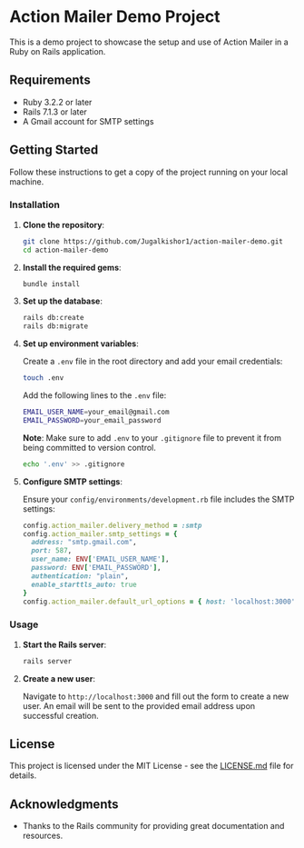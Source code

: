 # Action Mailer Demo Project

This is a demo project to showcase the setup and use of Action Mailer in a Ruby on Rails application.

## Requirements

- Ruby 3.2.2 or later
- Rails 7.1.3 or later
- A Gmail account for SMTP settings

## Getting Started

Follow these instructions to get a copy of the project running on your local machine.

### Installation

1. **Clone the repository**:

    ```sh
    git clone https://github.com/Jugalkishor1/action-mailer-demo.git
    cd action-mailer-demo
    ```

2. **Install the required gems**:

    ```sh
    bundle install
    ```

3. **Set up the database**:

    ```sh
    rails db:create
    rails db:migrate
    ```

4. **Set up environment variables**:

    Create a `.env` file in the root directory and add your email credentials:

    ```sh
    touch .env
    ```

    Add the following lines to the `.env` file:

    ```sh
    EMAIL_USER_NAME=your_email@gmail.com
    EMAIL_PASSWORD=your_email_password
    ```

    **Note**: Make sure to add `.env` to your `.gitignore` file to prevent it from being committed to version control.

    ```sh
    echo '.env' >> .gitignore
    ```

5. **Configure SMTP settings**:

    Ensure your `config/environments/development.rb` file includes the SMTP settings:

    ```ruby
    config.action_mailer.delivery_method = :smtp
    config.action_mailer.smtp_settings = {
      address: "smtp.gmail.com",
      port: 587,
      user_name: ENV['EMAIL_USER_NAME'],
      password: ENV['EMAIL_PASSWORD'],
      authentication: "plain",
      enable_starttls_auto: true
    }
    config.action_mailer.default_url_options = { host: 'localhost:3000', protocol: 'http' }
    ```

### Usage

1. **Start the Rails server**:

    ```sh
    rails server
    ```

2. **Create a new user**:

    Navigate to `http://localhost:3000` and fill out the form to create a new user. An email will be sent to the provided email address upon successful creation.


## License

This project is licensed under the MIT License - see the [LICENSE.md](LICENSE.md) file for details.

## Acknowledgments

- Thanks to the Rails community for providing great documentation and resources.
